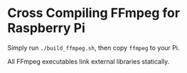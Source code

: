 # Cross Compiling FFmpeg for Raspberry Pi

Simply run `./build_ffmpeg.sh`, then copy `ffmpeg` to your Pi.

All FFmpeg executables link external libraries statically.
